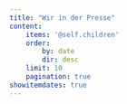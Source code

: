 ```yaml
---
title: "Wir in der Presse"
content:
    items: '@self.children'
    order:
        by: date
        dir: desc
    limit: 10
    pagination: true
showitemdates: true
---
```

